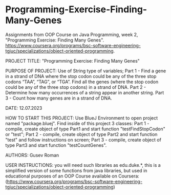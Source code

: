 # Programming-Exercise-Finding-Many-Genes
Assignments from OOP Course on Java Programming, week 2, "Programming Exercise: Finding Many Genes". 
https://www.coursera.org/programs/bsc-software-engineering-tgjuc/specializations/object-oriented-programming.

PROJECT TITLE: "Programming Exercise: Finding Many Genes"

PURPOSE OF PROJECT: Use of String type of variables;
                    Part 1 - Find a gene in a strand of DNA where the stop codon could be any of the three stop codons “TAA”, “TAG”, or “TGA”.
                    Find all the genes (where the stop codon could be any of the three stop codons) in a strand of DNA.
                    Part 2 - Determine how many occurrences of a string appear in another string.
                    Part 3 - Count how many genes are in a strand of DNA.

DATE: 12.07.2023

HOW TO START THIS PROJECT: Use BlueJ Environment to open project named "package.bluej". Find inside of this project 3 classes: 
                           Part 1 - compile, create object of type Part1 and start function "testFindStopCodon" or "test"; 
                           Part 2 - compile, create object of type Part2 and start function "test" and follow instructions on screen; 
                           Part 3 - compile, create object of type Part3 and start function "testCountGenes".

AUTHORS: Gusev Roman

USER INSTRUCTIONS: you will need such libraries as edu.duke.*, this is a 
                   simplified version of some functions from java libraries, 
                   but used in educational purposes of an OOP Course available on Coursera: 
                   (https://www.coursera.org/programs/bsc-software-engineering-tgjuc/specializations/object-oriented-programming)
